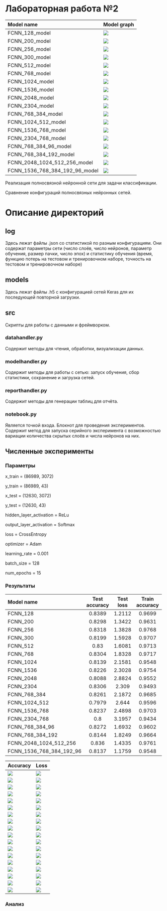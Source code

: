 # Лабораторная работа №2

|           Model name           |                       Model graph                       |
| :----------------------------- | :------------------------------------------------------ |
| FCNN_128_model                 | ![](img/graph_model/FCNN_128_model.png)                 |
| FCNN_200_model                 | ![](img/graph_model/FCNN_200_model.png)                 |
| FCNN_256_model                 | ![](img/graph_model/FCNN_256_model.png)                 |
| FCNN_300_model                 | ![](img/graph_model/FCNN_300_model.png)                 |
| FCNN_512_model                 | ![](img/graph_model/FCNN_512_model.png)                 |
| FCNN_768_model                 | ![](img/graph_model/FCNN_768_model.png)                 |
| FCNN_1024_model                | ![](img/graph_model/FCNN_1024_model.png)                |
| FCNN_1536_model                | ![](img/graph_model/FCNN_1536_model.png)                |
| FCNN_2048_model                | ![](img/graph_model/FCNN_2048_model.png)                |
| FCNN_2304_model                | ![](img/graph_model/FCNN_2304_model.png)                |
| FCNN_768_384_model             | ![](img/graph_model/FCNN_768_384_model.png)             |
| FCNN_1024_512_model            | ![](img/graph_model/FCNN_1024_512_model.png)            |
| FCNN_1536_768_model            | ![](img/graph_model/FCNN_1536_768_model.png)            |
| FCNN_2304_768_model            | ![](img/graph_model/FCNN_2304_768_model.png)            |
| FCNN_768_384_96_model          | ![](img/graph_model/FCNN_768_384_96_model.png)          |
| FCNN_768_384_192_model         | ![](img/graph_model/FCNN_768_384_192_model.png)         |
| FCNN_2048_1024_512_256_model   | ![](img/graph_model/FCNN_2048_1024_512_256_model.png)   |
| FCNN_1536_768_384_192_96_model | ![](img/graph_model/FCNN_1536_768_384_192_96_model.png) |

Реализация полносвязной нейронной сети для задачи классификации.

Сравнение конфигураций полносвязных нейронных сетей.

# Описание директорий

## log
Здесь лежат файлы .json со статистикой по разным конфигурациям.
Они содержат параметры сети (число слоёв, число нейронов, параметр обучения, размер пачки, число эпох) и статистику 
обучения (время, функцию потерь на тестовом и тренировочном наборе, точность на тестовом и тренировочном наборе)

## models
Здесь лежат файлы .h5 с конфигурацией сетей Keras для их последующей повторной загрузки.

## src
Скрипты для работы с данными и фреймворком.
### datahandler.py
Содержит методы для чтения, обработки, визуализации данных.
### modelhandler.py
Содержит методы для работы с сетью: запуск обучения, сбор статистики, сохранение и загрузка сетей.
### reporthandler.py
Содержит методы для генерации таблиц для отчёта.
### notebook.py
Является точкой входа. Блокнот для проведения экспериментов. Содержит метод для запуска серийного эксперимента с 
возможностью вариации количества скрытых слоёв и числа нейронов на них.

## Численные эксперименты
### Параметры

x_train = (86989, 3072)

y_train = (86989, 43)

x_test = (12630, 3072) 

y_test = (12630, 43)

hidden_layer_activation = ReLu

output_layer_activation = Softmax

loss = CrossEntropy 

optimizer = Adam

learning_rate = 0.001

batch_size = 128

num_epochs = 15

### Результаты
[comment]: # (result_table_start)

|        Model name        | Test accuracy | Test loss | Train accuracy | Train loss | Time_train (s) |
| :----------------------- | :-----------: | :-------: | :------------: | :--------: | :------------: |
| FCNN_128                 |    0.8389     |  1.2112   |     0.9699     |   0.1048   |    129.3543    |
| FCNN_200                 |    0.8298     |  1.3422   |     0.9631     |   0.131    |    183.3019    |
| FCNN_256                 |    0.8318     |  1.3828   |     0.9768     |   0.0839   |    233.5805    |
| FCNN_300                 |    0.8199     |  1.5928   |     0.9707     |   0.1028   |    272.8827    |
| FCNN_512                 |     0.83      |  1.6081   |     0.9713     |   0.0961   |    440.9299    |
| FCNN_768                 |    0.8304     |  1.8328   |     0.9717     |   0.1066   |    645.9815    |
| FCNN_1024                |    0.8139     |  2.1581   |     0.9548     |   0.2022   |    861.3704    |
| FCNN_1536                |    0.8226     |  2.3028   |     0.9754     |   0.0896   |   1285.1339    |
| FCNN_2048                |    0.8088     |  2.8824   |     0.9552     |   0.2181   |   1749.6416    |
| FCNN_2304                |    0.8306     |   2.309   |     0.9493     |   0.2349   |   1940.3959    |
| FCNN_768_384             |    0.8261     |  2.1872   |     0.9685     |   0.1121   |    720.983     |
| FCNN_1024_512            |    0.7979     |   2.644   |     0.9596     |   0.1457   |   1003.5661    |
| FCNN_1536_768            |    0.8237     |  2.4898   |     0.9703     |   0.1043   |   1582.1086    |
| FCNN_2304_768            |      0.8      |  3.1957   |     0.9434     |   0.2568   |    2378.945    |
| FCNN_768_384_96          |    0.8272     |  1.6932   |     0.9602     |   0.1335   |    726.6468    |
| FCNN_768_384_192         |    0.8144     |  1.8249   |     0.9664     |   0.1153   |    727.8066    |
| FCNN_2048_1024_512_256   |     0.836     |  1.4335   |     0.9761     |   0.0745   |   2476.1017    |
| FCNN_1536_768_384_192_96 |    0.8137     |  1.1759   |     0.9548     |   0.1486   |   1671.4964    |

[comment]: # (result_table_end)

[comment]: # (graph_table_start)

|                              Accuracy                              |                              Loss                              |
| :----------------------------------------------------------------- | :------------------------------------------------------------- |
| ![](img/graph_loss_accuracy/FCNN_128_accuracy.png)                 | ![](img/graph_loss_accuracy/FCNN_128_loss.png)                 |
| ![](img/graph_loss_accuracy/FCNN_200_accuracy.png)                 | ![](img/graph_loss_accuracy/FCNN_200_loss.png)                 |
| ![](img/graph_loss_accuracy/FCNN_256_accuracy.png)                 | ![](img/graph_loss_accuracy/FCNN_256_loss.png)                 |
| ![](img/graph_loss_accuracy/FCNN_300_accuracy.png)                 | ![](img/graph_loss_accuracy/FCNN_300_loss.png)                 |
| ![](img/graph_loss_accuracy/FCNN_512_accuracy.png)                 | ![](img/graph_loss_accuracy/FCNN_512_loss.png)                 |
| ![](img/graph_loss_accuracy/FCNN_768_accuracy.png)                 | ![](img/graph_loss_accuracy/FCNN_768_loss.png)                 |
| ![](img/graph_loss_accuracy/FCNN_1024_accuracy.png)                | ![](img/graph_loss_accuracy/FCNN_1024_loss.png)                |
| ![](img/graph_loss_accuracy/FCNN_1536_accuracy.png)                | ![](img/graph_loss_accuracy/FCNN_1536_loss.png)                |
| ![](img/graph_loss_accuracy/FCNN_2048_accuracy.png)                | ![](img/graph_loss_accuracy/FCNN_2048_loss.png)                |
| ![](img/graph_loss_accuracy/FCNN_2304_accuracy.png)                | ![](img/graph_loss_accuracy/FCNN_2304_loss.png)                |
| ![](img/graph_loss_accuracy/FCNN_768_384_accuracy.png)             | ![](img/graph_loss_accuracy/FCNN_768_384_loss.png)             |
| ![](img/graph_loss_accuracy/FCNN_1024_512_accuracy.png)            | ![](img/graph_loss_accuracy/FCNN_1024_512_loss.png)            |
| ![](img/graph_loss_accuracy/FCNN_1536_768_accuracy.png)            | ![](img/graph_loss_accuracy/FCNN_1536_768_loss.png)            |
| ![](img/graph_loss_accuracy/FCNN_2304_768_accuracy.png)            | ![](img/graph_loss_accuracy/FCNN_2304_768_loss.png)            |
| ![](img/graph_loss_accuracy/FCNN_768_384_96_accuracy.png)          | ![](img/graph_loss_accuracy/FCNN_768_384_96_loss.png)          |
| ![](img/graph_loss_accuracy/FCNN_768_384_192_accuracy.png)         | ![](img/graph_loss_accuracy/FCNN_768_384_192_loss.png)         |
| ![](img/graph_loss_accuracy/FCNN_2048_1024_512_256_accuracy.png)   | ![](img/graph_loss_accuracy/FCNN_2048_1024_512_256_loss.png)   |
| ![](img/graph_loss_accuracy/FCNN_1536_768_384_192_96_accuracy.png) | ![](img/graph_loss_accuracy/FCNN_1536_768_384_192_96_loss.png) |

[comment]: # (graph_table_end)

### Анализ


